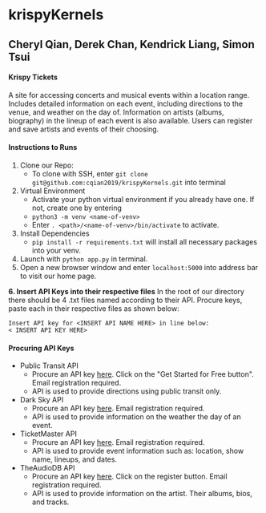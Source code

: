 # krispyKernels
## Cheryl Qian, Derek Chan, Kendrick Liang, Simon Tsui

#### Krispy Tickets
A site for accessing concerts and musical events within a location range. Includes detailed information on each event, including directions to the venue, and weather on the day of. Information on artists (albums, biography) in the lineup of each event is also available. Users can register and save artists and events of their choosing.

#### Instructions to Runs
1. Clone our Repo:
    - To clone with SSH, enter ` git clone git@github.com:cqian2019/krispyKernels.git ` into terminal
2. Virtual Environment
    - Activate your python virtual environment if you already have one. If not, create one by entering
    - ` python3 -m venv <name-of-venv> `  
    - Enter ` . <path>/<name-of-venv>/bin/activate `  to activate.
3. Install Dependencies
    - ` pip install -r requirements.txt ` will install all necessary packages into your venv.
4. Launch with ` python app.py ` in terminal.
5. Open a new browser window and enter ` localhost:5000 ` into address bar to visit our home page.


**6. Insert API Keys into their respective files**
In the root of our directory there should be 4 .txt files named according to their API.
Procure keys, paste each in their respective files as shown below:
```
Insert API key for <INSERT API NAME HERE> in line below:
< INSERT API KEY HERE>
```

#### Procuring API Keys
- Public Transit API
    - Procure an API key [here](https://developer.here.com/documentation/transit/topics/quick-start-routing.html). Click on the "Get Started for Free button". Email registration required.
    - API is used to provide directions using public transit only.
- Dark Sky API
    - Procure an API key [here](https://darksky.net/dev). Email registration required.
    - API is used to provide information on the weather the day of an event.
- TicketMaster API
    - Procure an API key [here](https://developer-acct.ticketmaster.com/user/register). Email registration required.
    - API is used to provide event information such as: location, show name, lineups, and dates.
- TheAudioDB API
    - Procure an API key [here](https://www.theaudiodb.com/api_guide.php). Click on the register button. Email registration required.
    - API is used to provide information on the artist. Their albums, bios, and tracks.
